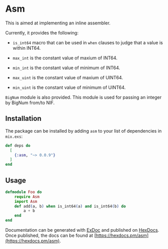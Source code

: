 # Asm

This is aimed at implementing an inline assembler.

Currently, it provides the following:

* `is_int64` macro that can be used in `when` clauses to judge that a value is within INT64.

* `max_int` is the constant value of maxium of INT64.

* `min_int` is the constant value of minimum of INT64.

* `max_uint` is the constant value of maxium of UINT64.

* `min_uint` is the constant value of minimum of UINT64.

`BigNum` module is also provided. This module is used for passing an integer by BigNum from/to NIF.

## Installation

The package can be installed
by adding `asm` to your list of dependencies in `mix.exs`:

```elixir
def deps do
  [
    {:asm, "~> 0.0.9"}
  ]
end
```

## Usage

```elixir
defmodule Foo do
	require Asm
	import Asm
	def add(a, b) when is_int64(a) and is_int64(b) do
		a + b
	end
end
```

Documentation can be generated with [ExDoc](https://github.com/elixir-lang/ex_doc)
and published on [HexDocs](https://hexdocs.pm). Once published, the docs can
be found at [https://hexdocs.pm/asm](https://hexdocs.pm/asm).

